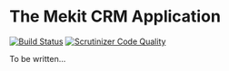 The Mekit CRM Application
===========================

[![Build Status](https://scrutinizer-ci.com/g/adamjakab/mekit-crm-application/badges/build.png?b=master)](https://scrutinizer-ci.com/g/adamjakab/mekit-crm-application/build-status/master)
[![Scrutinizer Code Quality](https://scrutinizer-ci.com/g/adamjakab/mekit-crm-application/badges/quality-score.png?b=master)](https://scrutinizer-ci.com/g/adamjakab/mekit-crm-application/?branch=master)

To be written...
